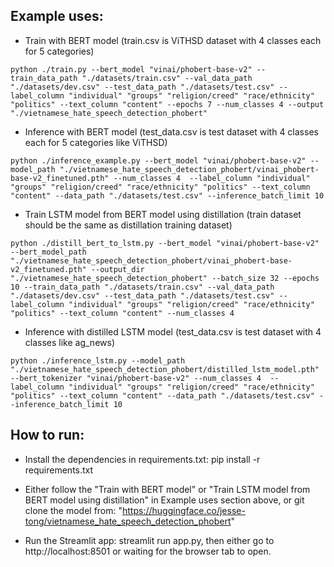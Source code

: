 
## Example uses:

- Train with BERT model (train.csv is ViTHSD dataset with 4 classes each for 5 categories)
```
python ./train.py --bert_model "vinai/phobert-base-v2" --train_data_path "./datasets/train.csv" --val_data_path "./datasets/dev.csv" --test_data_path "./datasets/test.csv" --label_column "individual" "groups" "religion/creed" "race/ethnicity" "politics" --text_column "content" --epochs 7 --num_classes 4 --output "./vietnamese_hate_speech_detection_phobert"
```
- Inference with BERT model (test_data.csv is test dataset with 4 classes each for 5 categories like ViTHSD)
```
python ./inference_example.py --bert_model "vinai/phobert-base-v2" --model_path "./vietnamese_hate_speech_detection_phobert/vinai_phobert-base-v2_finetuned.pth" --num_classes 4  --label_column "individual" "groups" "religion/creed" "race/ethnicity" "politics" --text_column "content" --data_path "./datasets/test.csv" --inference_batch_limit 10
```

- Train LSTM model from BERT model using distillation (train dataset should be the same as distillation training dataset)
```
python ./distill_bert_to_lstm.py --bert_model "vinai/phobert-base-v2" --bert_model_path "./vietnamese_hate_speech_detection_phobert/vinai_phobert-base-v2_finetuned.pth" --output_dir "./vietnamese_hate_speech_detection_phobert" --batch_size 32 --epochs 10 --train_data_path "./datasets/train.csv" --val_data_path "./datasets/dev.csv" --test_data_path "./datasets/test.csv" --label_column "individual" "groups" "religion/creed" "race/ethnicity" "politics" --text_column "content" --num_classes 4
```

- Inference with distilled LSTM model (test_data.csv is test dataset with 4 classes like ag_news)
```
python ./inference_lstm.py --model_path "./vietnamese_hate_speech_detection_phobert/distilled_lstm_model.pth" --bert_tokenizer "vinai/phobert-base-v2" --num_classes 4  --label_column "individual" "groups" "religion/creed" "race/ethnicity" "politics" --text_column "content" --data_path "./datasets/test.csv" --inference_batch_limit 10
```

## How to run:

- Install the dependencies in requirements.txt: pip install -r requirements.txt

- Either follow the "Train with BERT model" or "Train LSTM model from BERT model using distillation" in Example uses section above, or git clone the model from: "https://huggingface.co/jesse-tong/vietnamese_hate_speech_detection_phobert"

- Run the Streamlit app: streamlit run app.py, then either go to http://localhost:8501 or waiting for the browser tab to open.